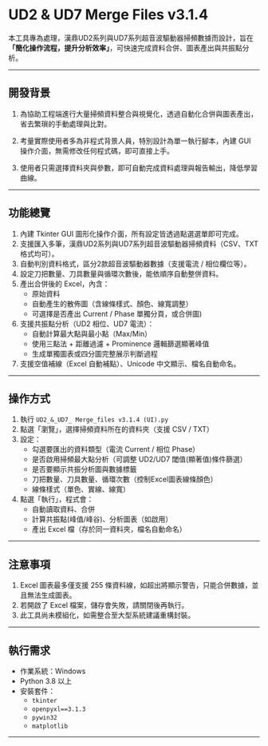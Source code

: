 # UD2 & UD7 Merge Files v3.1.4

本工具專為處理，漢鼎UD2系列與UD7系列超音波驅動器掃頻數據而設計，旨在 **「簡化操作流程，提升分析效率」**，可快速完成資料合併、圖表產出與共振點分析。

---

## 開發背景

1. 為協助工程端進行大量掃頻資料整合與視覺化，透過自動化合併與圖表產出，省去繁瑣的手動處理與比對。

2. 考量實際使用者多為非程式背景人員，特別設計為單一執行腳本，內建 GUI 操作介面，無需修改任何程式碼，即可直接上手。

3. 使用者只需選擇資料夾與參數，即可自動完成資料處理與報告輸出，降低學習曲線。

---

## 功能總覽

1. 內建 Tkinter GUI 圖形化操作介面，所有設定皆透過點選選單即可完成。
2. 支援匯入多筆，漢鼎UD2系列與UD7系列超音波驅動器掃頻資料（CSV、TXT 格式均可）。
3. 自動判別資料格式，區分2款超音波驅動器數據（支援電流 / 相位欄位等）。
4. 設定刀把數量、刀具數量與循環次數後，能依順序自動整併資料。
5. 產出合併後的 Excel，內含：
   - 原始資料
   - 自動產生的散佈圖（含線條樣式、顏色、線寬調整）
   - 可選擇是否產出 Current / Phase 單獨分頁，或合併圖)
6. 支援共振點分析（UD2 相位、UD7 電流）：
   - 自動計算最大點與最小點（Max/Min）
   - 使用三點法 + 距離過濾 + Prominence 邏輯篩選顯著峰值
   - 生成單獨圖表或四分圖完整展示判斷過程
7. 支援空值補線（Excel 自動補點）、Unicode 中文顯示、檔名自動命名。

---

## 操作方式

1. 執行 `UD2_&_UD7_ Merge_files v3.1.4 (UI).py`
2. 點選「瀏覽」，選擇掃頻資料所在的資料夾（支援 CSV / TXT）
3. 設定：
   - 勾選要匯出的資料類型（電流 Current / 相位 Phase）
   - 是否啟用掃頻最大點分析（可調整 UD2/UD7 閾值(顯著值)條件篩選）
   - 是否要顯示共振分析圖與數據標籤
   - 刀把數量、刀具數量、循環次數（控制Excel圖表線條顏色）
   - 線條樣式（單色、實線、線寬）
5. 點選「執行」，程式會：
   - 自動讀取資料、合併
   - 計算共振點(峰值/峰谷)、分析圖表（如啟用）
   - 產出 Excel 檔（存於同一資料夾，檔名自動命名）

---

## 注意事項

1. Excel 圖表最多僅支援 255 條資料線，如超出將顯示警告，只能合併數據，並且無法生成圖表。
2. 若開啟了 Excel 檔案，儲存會失敗，請關閉後再執行。
3. 此工具尚未模組化，如需整合至大型系統建議重構封裝。

---

## 執行需求

- 作業系統：Windows
- Python 3.8 以上
- 安裝套件：
  - `tkinter`
  - `openpyxl==3.1.3`
  - `pywin32`
  - `matplotlib`

---
